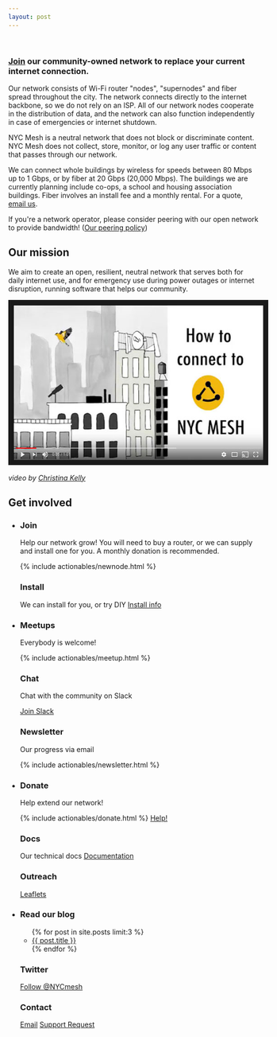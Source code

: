 ```yaml
---
layout: post
---
```


<br>

### [Join](/join) our community-owned network to replace your current internet connection.

Our network consists of Wi-Fi router "nodes", "supernodes" and fiber spread throughout the city. The network connects directly to the internet backbone, so we do not rely on an ISP. All of our network nodes cooperate in the distribution of data, and the network can also function independently in case of emergencies or internet shutdown.

NYC Mesh is a neutral network that does not block or discriminate content. NYC Mesh does not collect, store, monitor, or log any user traffic or content that passes through our network.

We can connect whole buildings by wireless for speeds between 80 Mbps up to 1 Gbps, or by fiber at 20 Gbps (20,000 Mbps). The buildings we are currently planning include co-ops, a school and housing association buildings. Fiber involves an install fee and a monthly rental. For a quote, [email us](mailto:install@nycmesh.net).

If you're a network operator, please consider peering with our open network to provide bandwidth! (<a href="/peering">Our peering policy</a>)

<h2>Our mission</h2>

We aim to create an open, resilient, neutral network that serves both for daily internet use, and for emergency use during power outages or internet disruption, running software that helps our community.

<a href="http://www.youtube.com/watch?feature=player_embedded&v=TD4XdGMDbas
" target="_blank"><img src="/assets/images/connect_thumb01.jpg" 
alt="How to connect to NYC Mesh" width="550" height="312" border="10" /></a>

*video by <a href="http://www.discobikini.com/" target="_blank">Christina Kelly</a>*

<h2 class="center">Get involved</h2>
<ul class="actionables">
  <li>
    <h3>Join</h3>
    <p>Help our network grow! You will need to buy a router, or we can supply and install one for you. A monthly donation is recommended.</p>
    {% include actionables/newnode.html %}
  <h3>Install</h3>
   We can install for you, or try DIY
   <a href="/install" class="btn">Install info</a>
  </li><li>
  <h3>Meetups</h3>
  <p>Everybody is welcome!</p>
  {% include actionables/meetup.html %}
<h3>Chat</h3>
<p>Chat with the community on Slack</p>
	<a href="https://slack.nycmesh.net" class="btn">Join Slack</a>
   <!-- <script async defer src="https://slack.nycmesh.net/slackin.js"></script> -->

<h3>Newsletter</h3>
  <p>Our progress via email</p>
  {% include actionables/newsletter.html %}
</li><li>
<h3>Donate</h3>
<p>Help extend our network!</p>
{% include actionables/donate.html %}
<a href="/help/" class="btn">Help!</a>
<h3>Docs</h3>
Our technical docs
<a href="https://docs.nycmesh.net" target="_blank" class="btn">Documentation</a>
<h3>Outreach</h3>
<a href="https://nycmesh.net/leaflet" target="_blank" class="btn">Leaflets</a>
</li><li>
<h3>Read our blog</h3>
<ul class="list">
  {% for post in site.posts limit:3 %}
  <li>
   <a href="{{ post.url }}">{{ post.title }}</a>
 </li>
 {% endfor %}
</ul>
<h3>Twitter</h3>
<a href="http://twitter.com/nycmesh" target="_blank" class="btn">Follow @NYCmesh</a>
<h3>Contact</h3>
<a href="mailto:contact@nycmesh.net" target="_blank" class="btn">Email</a>
<a href="https://docs.google.com/forms/d/e/1FAIpQLSfoLYGhTJEEevdr1ViJo0YZeyoDs0vkFumB6yO1lxdqEy6h1w/viewform?usp=sf_link" target="_blank" class="btn">Support Request</a>
</li>
</ul>
